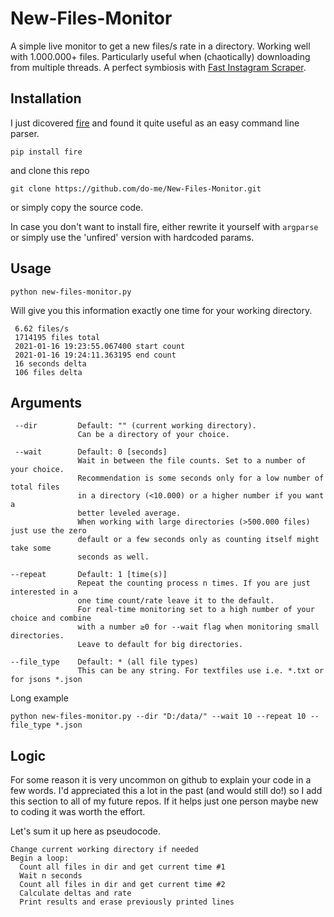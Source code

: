 # New-Files-Monitor
A simple live monitor to get a new files/s rate in a directory. Working well with 1.000.000+ files. Particularly useful when (chaotically) downloading from multiple threads. A perfect symbiosis with [Fast Instagram Scraper](https://github.com/do-me/fast-instagram-scraper).

## Installation 
I just dicovered [fire](https://github.com/google/python-fire) and found it quite useful as an easy command line parser. 

```pip install fire```

and clone this repo 

```git clone https://github.com/do-me/New-Files-Monitor.git```

or simply copy the source code.

In case you don't want to install fire, either rewrite it yourself with `argparse` or simply use the 'unfired' version with hardcoded params. 

## Usage
```
python new-files-monitor.py 
```
Will give you this information exactly one time for your working directory.

```
 6.62 files/s
 1714195 files total
 2021-01-16 19:23:55.067400 start count
 2021-01-16 19:24:11.363195 end count
 16 seconds delta
 106 files delta
```
## Arguments 
```
 --dir         Default: "" (current working directory). 
               Can be a directory of your choice. 
           
 --wait        Default: 0 [seconds]
               Wait in between the file counts. Set to a number of your choice.
               Recommendation is some seconds only for a low number of total files
               in a directory (<10.000) or a higher number if you want a 
               better leveled average. 
               When working with large directories (>500.000 files) just use the zero 
               default or a few seconds only as counting itself might take some 
               seconds as well.
           
--repeat       Default: 1 [time(s)]
               Repeat the counting process n times. If you are just interested in a 
               one time count/rate leave it to the default. 
               For real-time monitoring set to a high number of your choice and combine
               with a number ≥0 for --wait flag when monitoring small directories. 
               Leave to default for big directories.
           
--file_type    Default: * (all file types)
               This can be any string. For textfiles use i.e. *.txt or for jsons *.json
```

Long example

```
python new-files-monitor.py --dir "D:/data/" --wait 10 --repeat 10 --file_type *.json
```

## Logic 
For some reason it is very uncommon on github to explain your code in a few words. I'd appreciated this a lot in the past (and would still do!) so I add this section to all of my future repos. If it helps just one person maybe new to coding it was worth the effort.

Let's sum it up here as pseudocode.

```
Change current working directory if needed
Begin a loop:
  Count all files in dir and get current time #1
  Wait n seconds 
  Count all files in dir and get current time #2
  Calculate deltas and rate 
  Print results and erase previously printed lines
```

